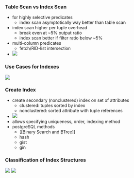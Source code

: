### Table Scan vs Index Scan
+ for highly selective predicates
	+ index scan asymptotically way better than table scan
+ index scan higher per tuple overhead
	+ break even at ~5% output ratio
	+ index scan better if filter ratio below ~5%
+ multi-column predicates
	+ fetch/RID-list intersection
+ ![](../../z_images/Pasted%20image%2020220505110646.png)

### Use Cases for Indexes
![](../../z_images/Pasted%20image%2020220505111610.png)

### Create Index
+ create secondary (nonclustered) index on set of attributes
	+ clustered: tuples sorted by index
	+ nonclustered: sorted attribute with tuple references
+ ![](../../z_images/Pasted%20image%2020220505111741.png)
+ allows specifying uniqueness, order, indexing method
+ postgreSQL methods
	+ [[Binary Search and BTree]]
	+ hash
	+ gist
	+ gin

### Classification of Index Structures
![](../../z_images/Pasted%20image%2020220505112449.png)
![](../../z_images/Pasted%20image%2020220505112534.png)


